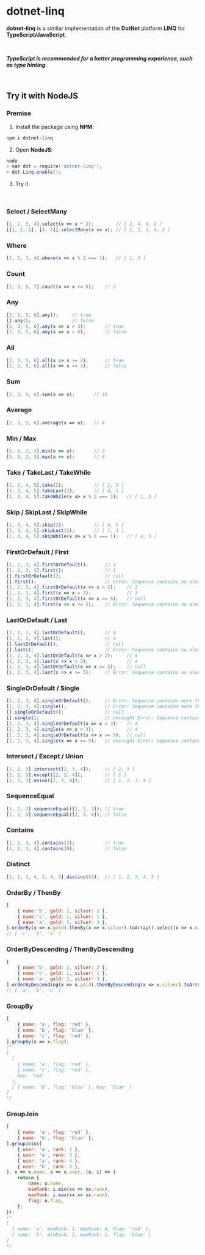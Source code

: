 # dotnet-linq

**dotnet-linq** is a similar implementation of the **DotNet** platform **LINQ** for **TypeScript/JavaScript**.

<br/>

***TypeScript is recommended for a better programming experience, such as type hinting.***

<br/>

## Try it with NodeJS

### Premise

1. Install the package using **NPM**:

```powershell
npm i dotnet-linq
```

2. Open **NodeJS**:

```powershell
node
> var dot = require('dotnet-linq');
> dot.Linq.enable();
```

3. Try it.

<br/>

### Select / SelectMany

```javascript
[1, 2, 3, 4].select(x => x * 2);        // [ 2, 4, 6, 8 ]
[[1, 2, 3], [4, 5]].selectMany(x => x);	// [ 1, 2, 3, 4, 5 ]
```

### Where

```javascript
[1, 2, 3, 4].where(x => x % 2 === 1);   // [ 1, 3 ]
```

### Count

```javascript
[1, 3, 5, 7].count(x => x <= 5);    // 3
```

### Any

```javascript
[2, 3, 5, 6].any();     // true
[].any();               // false
[2, 3, 5, 6].any(x => x > 3);       // true
[2, 3, 5, 6].any(x => x > 6);       // false
```

### All

```javascript
[2, 3, 5, 6].all(x => x >= 2);      // true
[2, 3, 5, 6].all(x => x >= 3);      // false
```

### Sum

```javascript
[2, 3, 5, 6].sum(x => x);       // 16
```

### Average

```javascript
[2, 3, 5, 6].average(x => x);   // 4
```

### Min / Max

```javascript
[5, 6, 2, 3].min(x => x);       // 2
[5, 6, 2, 3].max(x => x);       // 6
```

### Take / TakeLast / TakeWhile

```javascript
[1, 3, 4, 5].take(2);           // [ 1, 3 ]
[1, 3, 4, 5].takeLast(2);       // [ 4, 5 ]
[1, 3, 4, 5].takeWhile(x => x % 2 === 1);   // [ 1, 3 ]
```

### Skip / SkipLast / SkipWhile

```javascript
[1, 3, 4, 5].skip(2);           // [ 4, 5 ]
[1, 3, 4, 5].skipLast(2);       // [ 1, 3 ]
[1, 3, 4, 5].skipWhile(x => x % 2 === 1);   // [ 4, 5 ]
```

### FirstOrDefault / First

```javascript
[1, 2, 3, 4].firstOrDefault();      // 1
[1, 2, 3, 4].first();               // 1
[].firstOrDefault();                // null
[].first();                         // Error: Sequence contains no elements
[1, 2, 3, 4].firstOrDefault(x => x > 2);    // 3
[1, 2, 3, 4].first(x => x > 2);             // 3
[1, 2, 3, 4].firstOrDefault(x => x >= 5);   // null
[1, 2, 3, 4].first(x => x >= 5);    // Error: Sequence contains no elements
```

### LastOrDefault / Last

```javascript
[1, 2, 3, 4].lastOrDefault();       // 4
[1, 2, 3, 4].last();                // 4
[].lastOrDefault();                 // null
[].last();                          // Error: Sequence contains no elements
[1, 2, 3, 4].lastOrDefault(x => x > 2);     // 4
[1, 2, 3, 4].last(x => x > 2);              // 4
[1, 2, 3, 4].lastOrDefault(x => x >= 5);    // null
[1, 2, 3, 4].last(x => x >= 5);     // Error: Sequence contains no elements
```

### SingleOrDefault / Single

```javascript
[1, 2, 3, 4].singleOrDefault();     // Error: Sequence contains more than one element
[1, 2, 3, 4].single();              // Error: Sequence contains more than one element
[].singleOrDefault();               // null
[].single();                        // Uncaught Error: Sequence contains no elements
[1, 2, 3, 4].singleOrDefault(x => x > 3);   // 4
[1, 2, 3, 4].single(x => x > 3);            // 4
[1, 2, 3, 4].singleOrDefault(x => x >= 5);  // null
[1, 2, 3, 4].single(x => x >= 5);   // Uncaught Error: Sequence contains no elements
```

### Intersect / Except / Union

```javascript
[1, 2, 3].intersect([2, 3, 4]);     // [ 2, 3 ]
[1, 2, 3].except([2, 3, 4]);        // [ 1 ]
[1, 2, 3].union([2, 3, 4]);         // [ 1, 2, 3, 4 ]
```

### SequenceEqual

```javascript
[1, 2, 3].sequenceEqual([1, 2, 3]); // true
[1, 2, 3].sequenceEqual([2, 3, 4]); // false
```

### Contains

```javascript
[1, 2, 3, 4].contains(2);           // true
[1, 2, 3, 4].contains(0);           // false
```

### Distinct

```javascript
[1, 2, 3, 4, 3, 4, 5].distinct(2);  // [ 1, 2, 3, 4, 5 ]
```

### OrderBy / ThenBy

```javascript
[
    { name:'b', gold: 2, silver: 2 },
    { name:'c', gold: 1, silver: 1 },
    { name:'a', gold: 2, silver: 3 },
].orderBy(x => x.gold).thenBy(x => x.silver).toArray().select(x => x.name);
// [ 'c', 'b', 'a' ]
```

### OrderByDescending / ThenByDescending

```javascript
[
    { name:'b', gold: 2, silver: 2 },
    { name:'c', gold: 1, silver: 1 },
    { name:'a', gold: 2, silver: 3 },
].orderByDescending(x => x.gold).thenByDescending(x => x.silver).toArray().select(x => x.name);
// [ 'a', 'b', 'c' ]
```

### GroupBy

```javascript
[
    { name: 'a', flag: 'red' },
    { name: 'b', flag: 'blue' },
    { name: 'c', flag: 'red' },
].groupBy(x => x.flag);
/*
[
  [
    { name: 'a', flag: 'red' },
    { name: 'c', flag: 'red' },
    key: 'red'
  ],
  [ { name: 'b', flag: 'blue' }, key: 'blue' ]
]
*/
```

### GroupJoin

```javascript
[
    { name: 'a', flag: 'red' },
    { name: 'b', flag: 'blue' },
].groupJoin([
    { user: 'a', rank: 1 },
    { user: 'a', rank: 3 },
    { user: 'a', rank: 4 },
    { user: 'b', rank: 2 },
], x => x.name, x => x.user, (o, i) => {
    return {
        name: o.name,
        minRank: i.min(xx => xx.rank),
        maxRank: i.max(xx => xx.rank),
        flag: o.flag,
    };
});
/*
[
  { name: 'a', minRank: 1, maxRank: 4, flag: 'red' },
  { name: 'b', minRank: 2, maxRank: 2, flag: 'blue' }
]
*/
```


